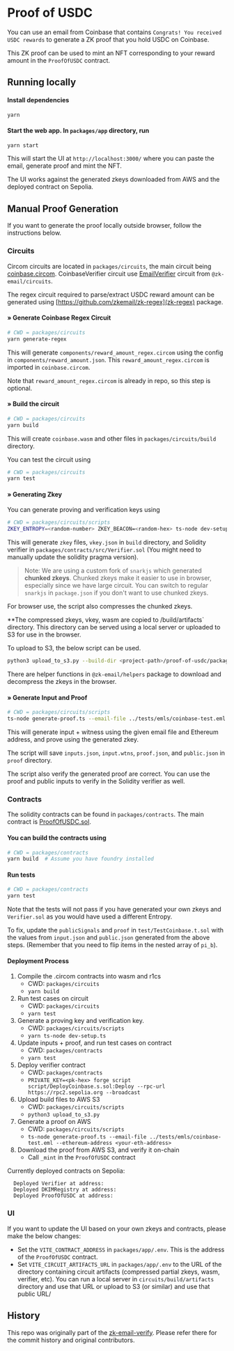 # Proof of USDC

You can use an email from Coinbase that contains `Congrats! You received USDC rewards` to generate a ZK proof that you hold USDC on Coinbase.

This ZK proof can be used to mint an NFT corresponding to your reward amount in the `ProofOfUSDC` contract.

## Running locally

#### Install dependencies

```bash
yarn
```

#### Start the web app. In `packages/app` directory, run

```bash
yarn start
```

This will start the UI at `http://localhost:3000/` where you can paste the email, generate proof and mint the NFT.

The UI works against the generated zkeys downloaded from AWS and the deployed contract on Sepolia.

## Manual Proof Generation

If you want to generate the proof locally outside browser, follow the instructions below.

### Circuits

Circom circuits are located in `packages/circuits`, the main circuit being [coinbase.circom](packages/circuits/coinbase.circom). CoinbaseVerifier circuit use [EmailVerifier](https://github.com/zkemail/zk-email-verify/blob/main/packages/circuits/email-verifier.circom) circuit from `@zk-email/circuits`.

The regex circuit required to parse/extract USDC reward amount can be generated using [https://github.com/zkemail/zk-regex](zk-regex) package.

#### » Generate Coinbase Regex Circuit

```bash
# CWD = packages/circuits
yarn generate-regex
```

This will generate `components/reward_amount_regex.circom` using the config in `components/reward_amount.json`. This `reward_amount_regex.circom` is imported in `coinbase.circom`.

Note that `reward_amount_regex.circom` is already in repo, so this step is optional.

#### » Build the circuit

```bash
# CWD = packages/circuits
yarn build
```

This will create `coinbase.wasm` and other files in `packages/circuits/build` directory.

You can test the circuit using

```bash
# CWD = packages/circuits
yarn test
```

#### » Generating Zkey

You can generate proving and verification keys using

```bash
# CWD = packages/circuits/scripts
ZKEY_ENTROPY=<random-number> ZKEY_BEACON=<random-hex> ts-node dev-setup.ts
```

This will generate `zkey` files, `vkey.json` in `build` directory, and Solidity verifier in `packages/contracts/src/Verifier.sol` (You might need to manually update the solidity pragma version).

> Note: We are using a custom fork of `snarkjs` which generated **chunked zkeys**. Chunked zkeys make it easier to use in browser, especially since we have large circuit. You can switch to regular `snarkjs` in `package.json` if you don't want to use chunked zkeys.


For browser use, the script also compresses the chunked zkeys. 

**The compressed zkeys, vkey, wasm are copied to /build/artifacts` directory. This directory can be served using a local server or uploaded to S3 for use in the browser.

To upload to S3, the below script can be used.
```bash
python3 upload_to_s3.py --build-dir <project-path>/proof-of-usdc/packages/circuits/build --circuit-name coinbase 
```

There are helper functions in `@zk-email/helpers` package to download and decompress the zkeys in the browser.


#### » Generate Input and Proof

```bash
# CWD = packages/circuits/scripts
ts-node generate-proof.ts --email-file ../tests/emls/coinbase-test.eml --ethereum-address <your-eth-address>
```

This will generate input + witness using the given email file and Ethereum address, and prove using the generated zkey.

The script will save `inputs.json`, `input.wtns`, `proof.json`, and `public.json` in `proof` directory.

The script also verify the generated proof are correct. You can use the proof and public inputs to verify in the Solidity verifier as well.

### Contracts

The solidity contracts can be found in `packages/contracts`. The main contract is [ProofOfUSDC.sol](packages/contracts/src/ProofOfUSDC.sol).

#### You can build the contracts using

```bash
# CWD = packages/contracts
yarn build  # Assume you have foundry installed
```

#### Run tests

```bash
# CWD = packages/contracts
yarn test
```

Note that the tests will not pass if you have generated your own zkeys and `Verifier.sol` as you would have used a different Entropy.

To fix, update the `publicSignals` and `proof` in `test/TestCoinbase.t.sol` with the values from `input.json` and `public.json` generated from the above steps. (Remember that you need to flip items in the nested array of `pi_b`).

#### Deployment Process

1. Compile the .circom contracts into wasm and r1cs
    - CWD: `packages/circuits`
    - `yarn build`
2. Run test cases on circuit
    - CWD: `packages/circuits`
    - `yarn test`
3. Generate a proving key and verification key. 
    - CWD: `packages/circuits/scripts`
    - `yarn ts-node dev-setup.ts`
4. Update inputs + proof, and run test cases on contract
    - CWD: `packages/contracts`
    - `yarn test`
4. Deploy verifier contract
    - CWD: `packages/contracts`
    - `PRIVATE_KEY=<pk-hex> forge script script/DeployCoinbase.s.sol:Deploy --rpc-url https://rpc2.sepolia.org --broadcast`
5. Upload build files to AWS S3
    - CWD: `packages/circuits/scripts`
    - `python3 upload_to_s3.py`  
6. Generate a proof on AWS
    - CWD: `packages/circuits/scripts`
    - `ts-node generate-proof.ts --email-file ../tests/emls/coinbase-test.eml --ethereum-address <your-eth-address>`
7. Download the proof from AWS S3, and verify it on-chain
    - Call `_mint` in the `ProofOfUSDC` contract

Currently deployed contracts on Sepolia:

```
  Deployed Verifier at address: 
  Deployed DKIMRegistry at address: 
  Deployed ProofOfUSDC at address: 
```

### UI

If you want to update the UI based on your own zkeys and contracts, please make the below changes:

- Set the `VITE_CONTRACT_ADDRESS` in `packages/app/.env`. This is the address of the `ProofOfUSDC` contract.
- Set `VITE_CIRCUIT_ARTIFACTS_URL` in `packages/app/.env` to the URL of the directory containing circuit artifacts (compressed partial zkeys, wasm, verifier, etc). You can run a local server in `circuits/build/artifacts` directory and use that URL or upload to S3 (or similar) and use that public URL/


## History

This repo was originally part of the [zk-email-verify](https://github.com/zkemail/zk-email-verify). Please refer there for the commit history and original contributors.
